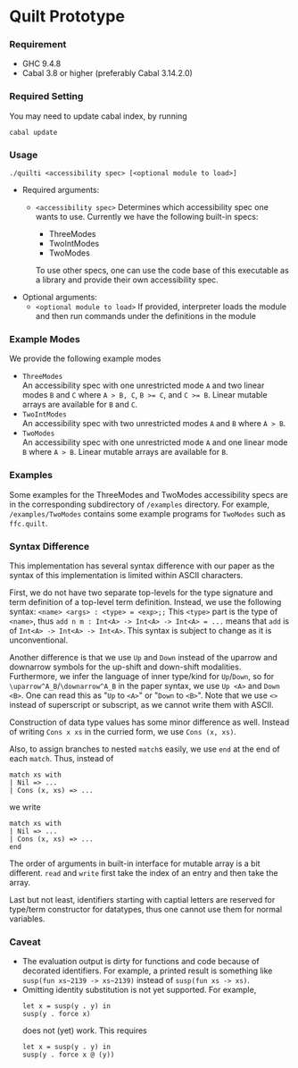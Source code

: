# Quilt Prototype

### Requirement

- GHC 9.4.8
- Cabal 3.8 or higher (preferably Cabal 3.14.2.0)

### Required Setting

You may need to update cabal index, by running

```
cabal update
```

### Usage

```
./quilti <accessibility spec> [<optional module to load>]
```

- Required arguments:
  - `<accessibility spec>`
    Determines which accessibility spec one wants to use.
    Currently we have the following built-in specs:
    - ThreeModes
    - TwoIntModes
    - TwoModes

    To use other specs, one can use the code base of this executable as a library
    and provide their own accessibility spec.
- Optional arguments:
  - `<optional module to load>`
    If provided, interpreter loads the module and then
    run commands under the definitions in the module

### Example Modes
We provide the following example modes
- `ThreeModes`  
  An accessibility spec with one unrestricted mode `A` and two linear modes `B` and `C` where `A > B, C`, `B >= C`, and `C >= B`.
  Linear mutable arrays are available for `B` and `C`.
- `TwoIntModes`  
  An accessibility spec with two unrestricted modes `A` and `B` where `A > B`.
- `TwoModes`  
  An accessibility spec with one unrestricted mode `A` and one linear mode `B` where `A > B`.
  Linear mutable arrays are available for `B`.
  
### Examples
Some examples for the ThreeModes and TwoModes accessibility specs are
in the corresponding subdirectory of `/examples` directory.  For
example, `/examples/TwoModes` contains some example programs for
`TwoModes` such as `ffc.quilt`.

### Syntax Difference

This implementation has several syntax difference with our paper as
the syntax of this implementation is limited within ASCII characters.

First, we do not have two separate top-levels for the type signature
and term definition of a top-level term definition. Instead, we use
the following syntax: ``` <name> <args> : <type> = <exp>;; ``` This
`<type>` part is the type of `<name>`, thus `add n m : Int<A> ->
Int<A> -> Int<A> = ...` means that `add` is of `Int<A> -> Int<A> ->
Int<A>`.  This syntax is subject to change as it is unconventional.

Another difference is that we use `Up` and `Down` instead of the
uparrow and downarrow symbols for the up-shift and down-shift
modalities. Furthermore, we infer the language of inner type/kind for
`Up`/`Down`, so for `\uparrow^A_B`/`\downarrow^A_B` in the paper
syntax, we use `Up <A>` and `Down <B>`. One can read this as "`Up` to
`<A>`" or "`Down` to `<B>`". Note that we use `<>` instead of
superscript or subscript, as we cannot write them with ASCII.

Construction of data type values has some minor difference as well.
Instead of writing `Cons x xs` in the curried form, we use
`Cons (x, xs)`.

Also, to assign branches to nested `match`s easily, we use
`end` at the end of each `match`. Thus, instead of
```
match xs with
| Nil => ...
| Cons (x, xs) => ...
```
we write
```
match xs with
| Nil => ...
| Cons (x, xs) => ...
end
```

The order of arguments in built-in interface for mutable array is a
bit different. `read` and `write` first take the index of an entry and
then take the array.

Last but not least, identifiers starting with captial letters are
reserved for type/term constructor for datatypes, thus one cannot use
them for normal variables.

### Caveat

- The evaluation output is dirty for functions and code because of
  decorated identifiers. For example, a printed result is something
  like `susp(fun xs~2139 -> xs~2139)` instead of `susp(fun xs -> xs)`.
- Omitting identity substitution is not yet supported. For example,
  ```
  let x = susp(y . y) in
  susp(y . force x)
  ```
  does not (yet) work. This requires
  ```
  let x = susp(y . y) in
  susp(y . force x @ (y))
  ```
